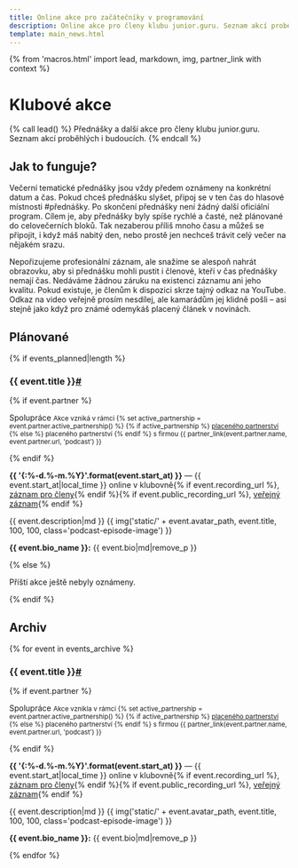 ```yaml
---
title: Online akce pro začátečníky v programování
description: Online akce pro členy klubu junior.guru. Seznam akcí proběhlých i budoucích. Přednášky, Q&A, AMA, webináře, a další.
template: main_news.html
---
```


{% from 'macros.html' import lead, markdown, img, partner_link with context %}


# Klubové akce

{% call lead() %}
Přednášky a další akce pro členy klubu junior.guru. Seznam akcí proběhlých i budoucích.
{% endcall %}

## Jak to funguje?

Večerní tematické přednášky jsou vždy předem oznámeny na konkrétní datum a čas. Pokud chceš přednášku slyšet, připoj se v ten čas do hlasové místnosti #přednášky. Po skončení přednášky není žádný další oficiální program. Cílem je, aby přednášky byly spíše rychlé a časté, než plánované do celovečerních bloků. Tak nezaberou příliš mnoho času a můžeš se připojit, i když máš nabitý den, nebo prostě jen nechceš trávit celý večer na nějakém srazu.

Nepořizujeme profesionální záznam, ale snažíme se alespoň nahrát obrazovku, aby si přednášku mohli pustit i členové, kteří v čas přednášky nemají čas. Nedáváme žádnou záruku na existenci záznamu ani jeho kvalitu. Pokud existuje, je členům k dispozici skrze tajný odkaz na YouTube. Odkaz na video veřejně prosím nesdílej, ale kamarádům jej klidně pošli – asi stejně jako když pro známé odemykáš placený článek v novinách.

## Plánované

{% if events_planned|length %}
  <h3>{{ event.title }}<a class="headerlink" href="#{{ event.slug }}" title="Odkaz na tuto akci">#</a></h3>
  {% if event.partner %}
  <p>
    <span class="badge text-bg-primary">Spolupráce</span>
    <small>
    Akce vzniká v rámci
    {% set active_partnership = event.partner.active_partnership() %}
    {% if active_partnership %}
      <a href="{{ pages|docs_url(active_partnership.page_url)|url }}">placeného partnerství</a>
    {% else %}
      placeného partnerství
    {% endif %}
    s firmou {{ partner_link(event.partner.name, event.partner.url, 'podcast') }}
    </small>
  </p>
  {% endif %}
  <p>
    <strong>{{ '{:%-d.%-m.%Y}'.format(event.start_at) }}</strong>
    —
    {{ event.start_at|local_time }} online v klubovně</strong>{% if event.recording_url %},
    <a href="{{ event.recording_url }}">záznam pro členy</a>{% endif %}{% if event.public_recording_url %},
    <a href="{{ event.public_recording_url }}">veřejný záznam</a>{% endif %}
  </p>
  {{ event.description|md }}
  {{ img('static/' + event.avatar_path, event.title, 100, 100, class='podcast-episode-image') }}
  <p>
    <strong>{{ event.bio_name }}:</strong> {{ event.bio|md|remove_p }}
  </p>
{% else %}
<p>Příští akce ještě nebyly oznámeny.</p>
{% endif %}

## Archiv

{% for event in events_archive %}
<div id="{{ event.slug }}" class="podcast-episode">
  <h3>{{ event.title }}<a class="headerlink" href="#{{ event.slug }}" title="Odkaz na tuto akci">#</a></h3>
  {% if event.partner %}
  <p>
    <span class="badge text-bg-primary">Spolupráce</span>
    <small>
    Akce vznikla v rámci
    {% set active_partnership = event.partner.active_partnership() %}
    {% if active_partnership %}
      <a href="{{ pages|docs_url(active_partnership.page_url)|url }}">placeného partnerství</a>
    {% else %}
      placeného partnerství
    {% endif %}
    s firmou {{ partner_link(event.partner.name, event.partner.url, 'podcast') }}
    </small>
  </p>
  {% endif %}
  <p>
    <strong>{{ '{:%-d.%-m.%Y}'.format(event.start_at) }}</strong>
    —
    {{ event.start_at|local_time }} online v klubovně</strong>{% if event.recording_url %},
    <a href="{{ event.recording_url }}">záznam pro členy</a>{% endif %}{% if event.public_recording_url %},
    <a href="{{ event.public_recording_url }}">veřejný záznam</a>{% endif %}
  </p>
  {{ event.description|md }}
  {{ img('static/' + event.avatar_path, event.title, 100, 100, class='podcast-episode-image') }}
  <p>
    <strong>{{ event.bio_name }}:</strong> {{ event.bio|md|remove_p }}
  </p>
</div>
{% endfor %}
